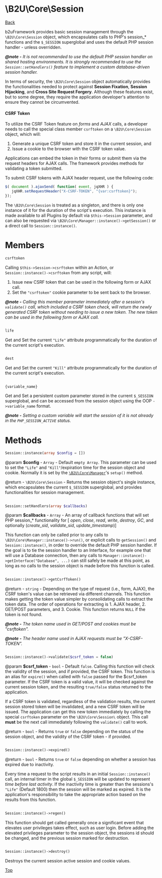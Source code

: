 # \B2U\Core\Session

[Back](https://github.com/bob2u/b2uFramework-public/blob/master/README.md#the-b2ucore-namespace)

b2uFramework provides basic session management through the `\B2U\Core\Session` object, which encapsulates calls to PHP's session_* functions and the `$_SESSION` superglobal and uses the default PHP session handler - unless overridden.

***@note -*** _It is not recommended to use the default PHP session handler on shared hosting environments. It is strongly recommended to use the  `Session::setHandlers()` feature to implement a custom database-driven session handler._

In terms of security, the `\B2U\Core\Session` object automatically provides the functionalities needed to protect against **Session Fixation**, **Session Hijacking**, and **Cross Site Request Forgery**. Although these features exist, but to some degree, they require the application developer's attention to ensure they cannot be circumvented.

#### CSRF Token
To utilize the CSRF Token feature on _forms_ and _AJAX_ calls, a developer needs to call the special class member `csrftoken` on a `\B2U\Core\Session` object, which will:
1. Generate a unique CSRF token and store it in the current session, and 
2. Issue a cookie to the browser with the CSRF token value.

Applications can embed the token in their forms or submit them via the request headers for AJAX calls. The framework provides methods for validating a token submitted.

To submit CSRF tokens with AJAX header request, use the following code:
```javascript
$( document ).ajaxSend( function( event, jqXHR ) {
   jqXHR.setRequestHeader("X-CSRF-TOKEN", "{var:csrftoken}");
});
```

The `\B2U\Core\Session` is treated as a singleton, and there is only one instance of it for the duration of the script's execution. This instance is made available to all Plugins by default via `$this->Session` parameter, and can also be requested via `\B2U\Core\Manager::instance()->getSession()` or a direct call to `Session::instance()`. 

# Members
```PHP
csrftoken
```
Calling `$this->Session->csrftoken` within an Action, or `Session::instance()->csrftoken` from any script, will:

1. Issue new CSRF token that can be used in the following form or AJAX call.
2. Set the `"csrftoken"` cookie parameter to be sent back to the browser.

***@note -*** _Calling this member parameter immediately after a session's `validate()` call, which included a CSRF token check, will return the newly generated CSRF token without needing to issue a new token.  The new token can be used in the following form or AJAX call._
##
```PHP
life
```
Get and Set the current `"Life"` attribute programmatically for the duration of the current script's execution.
##
```PHP
dest
```
Get and Set the current `"Kill"` attribute programmatically for the duration of the current script's execution.
##
```PHP
{variable_name}
```
Get and Set a persistent custom parameter stored in the current `$_SESSION` superglobal, and can be accessed from the session object using the OOP `->variable_name` format.

***@note -*** _Setting a custom variable will start the session of it is not already in the `PHP_SESSION_ACTIVE` status._
# Methods
```PHP 
Session::instance(array $config = [])
```
@param **$config** - `Array` - Default `empty Array`. This parameter can be used to set the `"Life"` and `"Kill"`/expiration time for the session object and cookie. Normally it is set by the [`\B2U\Core\Manager`](https://github.com/bob2u/b2uFramework-public/blob/master/README.md#b2ucoremanager)'s `setup()` method.

@return - `\B2U\Core\Session` - Returns the session object's single instance, which encapsulates the current `$_SESSION` superglobal, and provides functionalities for session management.
##
```PHP 
Session::setHandlers(array $callbacks)
```
@param **$callbacks** - `Array` - An array of callback functions that will set PHP session_* functionality for \[ _open_, _close_, _read_, _write_, _destroy_, _GC_, and optionally (_create_sid_, _validate_sid_, _update_timestamp_)]

This function can only be called prior to any calls to `\B2U\Core\Manager::instance()->run()`, or explicit calls to `getSession()` and `Session::instance()`, in order to override the default PHP session handler. If the goal is to tie the session handler to an Interface, for example one that will use a Database connection, then any calls to `Manager::instance()->getInterface("Database", ...)` can still safely be made at this point, as long as no calls to the session object is made before this function is called.
##
```PHP 
Session::instance()->getCsrfToken()
```
@return - `string` - Depending on the type of request (i.e., form, AJAX), the CSRF token's value can be retrieved via different channels. This function makes getting the token value simpler by consolidating calls to extract the token data. The order of operations for extracting is 1. AJAX header, 2. GET/POST parameters, and 3. Cookie. This function returns `NULL` if the token is not found.

***@note -*** _The token name used in GET/POST and cookies must be "csrftoken"._

***@note -*** _The header name used in AJAX requests must be "X-CSRF-TOKEN"._

##
```PHP 
Session::instance()->validate($csrf_token = false)
```
@param **$csrf_token** - `bool` - Default `false`. Calling this function will check the validity of the session, and if provided, the CSRF token. This function is an alias for `expire()` when called with `false` passed for the $csrf_token parameter. If the CSRF token is a valid value, it will be checked against the current session token, and the resulting `true/false` status returned to the application.

If a CSRF token is validated, regardless of the validation results, the current session stored token will be invalidated, and a new CSRF token will be issued. The application can get this new token immediately by calling the special `csrftoken` parameter on the `\B2U\Core\Session\` object. This call **must** be the next call immediately following the `validate()` call to work.

@return - `bool` - Returns `true` or `false` depending on the status of the session object, and the validity of the CSRF token - if provided.
##
```PHP 
Session::instance()->expired()
```
@return - `bool` - Returns `true` or `false` depending on whether a session has expired due to inactivity. 

Every time a request to the script results in an initial `Session::instance()` call, an internal timer in the global `$_SESSION` will be updated to represent _time before last activity_. If the inactivity time is greater than the sessions's `"Life"` (Default 1800) then the session will be marked as expired.  It is the application's responsibility to take the appropriate action based on the results from this function.
##
```PHP 
Session::instance()->regen()
```
This function should get called generally once a significant event that elevates user privileges takes effect, such as user login. Before adding the elevated privileges parameter to the session object, the sessions id should be changed, and the previous session marked for destruction.
##
```PHP 
Session::instance()->destroy()
```
Destroys the current session active session and cookie values.

[Top](https://github.com/bob2u/b2uFramework-public/blob/master/README_SESSION.md#b2ucoresession)
